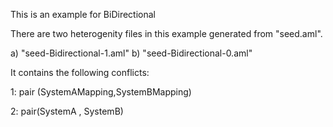 This is an example for BiDirectional

There are two heterogenity files in this example generated from "seed.aml".

a) "seed-Bidirectional-1.aml"
b) "seed-Bidirectional-0.aml"

It contains the following conflicts:

1: pair (SystemAMapping,SystemBMapping)

2: pair(SystemA , SystemB)

